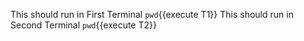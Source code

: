 This should run in First Terminal `pwd`{{execute T1}}
This should run in Second Terminal `pwd`{{execute T2}}